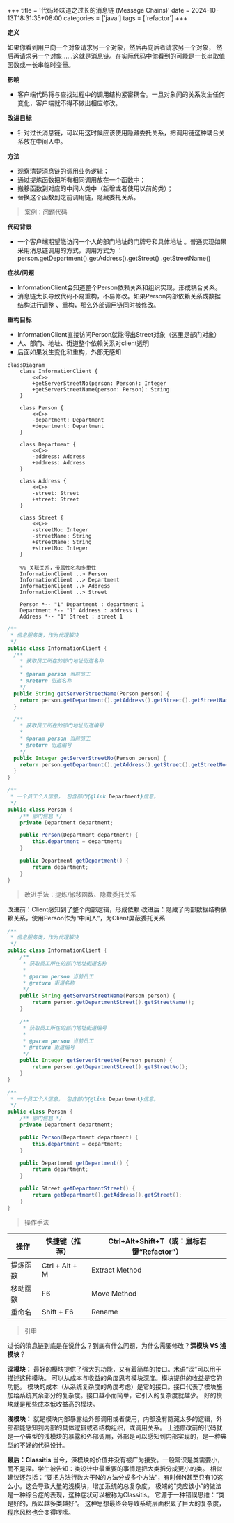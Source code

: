 +++
title = '代码坏味道之过长的消息链 (Message Chains)'
date = 2024-10-13T18:31:35+08:00
categories = ['java']
tags = ['refactor']
+++

**定义**

如果你看到用户向一个对象请求另一个对象，然后再向后者请求另一个对象， 然后再请求另一个对象……这就是消息链。在实际代码中你看到的可能是一长串取值函数或一长串临时变量。

**影响**

- 客户端代码将与查找过程中的调用结构紧密耦合。一旦对象间的关系发生任何变化，客户端就不得不做出相应修改。

**改进目标**

- 针对过长消息链，可以用这时候应该使用隐藏委托关系，把调用链这种耦合关系放在中间人中。

**方法**

- 观察清楚消息链的调用业务逻辑；
- 通过提炼函数把所有相同调用放在一个函数中；
- 搬移函数到对应的中间人类中（新增或者使用以前的类）；
- 替换这个函数到之前调用链，隐藏委托关系。

> 案例：问题代码

**代码背景**

- 一个客户端期望能访问一个人的部门地址的门牌号和具体地址 。普通实现如果采用消息链调用的方式，调用方式为 ： person.getDepartment().getAddress().getStreet() .getStreetName()

**症状/问题**

- InformationClient会知道整个Person依赖关系和组织实现，形成耦合关系。
- 消息链太长导致代码不易重构，不易修改。如果Person内部依赖关系或数据结构进行调整 、重构，那么外部调用链同时被修改。

**重构目标**

- InformationClient直接访问Person就能得出Street对象（这里是部门对象）
- 人、部门、地址、街道整个依赖关系对client透明
- 后面如果发生变化和重构，外部无感知
```mermaid
classDiagram
    class InformationClient {
        <<C>>
        +getServerStreetNo(person: Person): Integer
        +getServerStreetName(person: Person): String
    }

    class Person {
        <<C>>
        -department: Department
        +department: Department
    }

    class Department {
        <<C>>
        -address: Address
        +address: Address
    }

    class Address {
        <<C>>
        -street: Street
        +street: Street
    }

    class Street {
        <<C>>
        -streetNo: Integer
        -streetName: String
        +streetName: String
        +streetNo: Integer
    }

    %% 关联关系，带属性名和多重性
    InformationClient ..> Person
    InformationClient ..> Department
    InformationClient ..> Address
    InformationClient ..> Street

    Person *-- "1" Department : department 1
    Department *-- "1" Address : address 1
    Address *-- "1" Street : street 1

```



```java
/**
 * 信息服务类，作为代理解决
 */
public class InformationClient {
  /**
    * 获取员工所在的部门地址街道名称
    *
    * @param person 当前员工
    * @return 街道名称
    */
  public String getServerStreetName(Person person) {
    return person.getDepartment().getAddress().getStreet().getStreetName();
  }

  /**
    * 获取员工所在的部门地址街道编号
    *
    * @param person 当前员工
    * @return 街道编号
    */
  public Integer getServerStreetNo(Person person) {
    return person.getDepartment().getAddress().getStreet().getStreetNo();
  }
}

/**
 * 一个员工个人信息， 包含部门{@link Department}信息。
 */
public class Person {
    /** 部门信息 */
    private Department department;

    public Person(Department department) {
        this.department = department;
    }

    public Department getDepartment() {
        return department;
    }
}
```

> 改进手法：提炼/搬移函数、隐藏委托关系

改进前：Client感知到了整个内部逻辑，形成依赖
改进后：隐藏了内部数据结构依赖关系，使用Person作为“中间人”，为Client屏蔽委托关系

```java
/**
 * 信息服务类，作为代理解决
 */
public class InformationClient {
    /**
     * 获取员工所在的部门地址街道名称
     *
     * @param person 当前员工
     * @return 街道名称
     */
    public String getServerStreetName(Person person) {
        return person.getDepartmentStreet().getStreetName();
    }

    /**
     * 获取员工所在的部门地址街道编号
     *
     * @param person 当前员工
     * @return 街道编号
     */
    public Integer getServerStreetNo(Person person) {
        return person.getDepartmentStreet().getStreetNo();
    }
}

/**
 * 一个员工个人信息， 包含部门{@link Department}信息。
 */
public class Person {
    /** 部门信息 */
    private Department department;

    public Person(Department department) {
        this.department = department;
    }

    public Department getDepartment() {
        return department;
    }

    public Street getDepartmentStreet() {
        return getDepartment().getAddress().getStreet();
    }
}
```

> 操作手法

| 操作     | 快捷键（推荐） | Ctrl+Alt+Shift+T（或：鼠标右键“Refactor”） |
| -------- | -------------- | ------------------------------------------ |
| 提炼函数 | Ctrl + Alt + M | Extract Method                             |
| 移动函数 | F6             | Move Method                                |
| 重命名   | Shift + F6     | Rename                                     |


> 引申

过长的消息链到底是在说什么？到底有什么问题，为什么需要修改？**深模块 VS 浅模块**？

**深模块：**
最好的模块提供了强大的功能，又有着简单的接口。术语“深”可以用于描述这种模块。
可以从成本与收益的角度思考模块深度。模块提供的收益是它的功能。
模块的成本（从系统复杂度的角度考虑）是它的接口。接口代表了模块施加给系统其余部分的复杂度。接口越小而简单，它引入的复杂度就越少。 好的模块就是那些成本低收益高的模块。

**浅模块：**
就是模块内部暴露给外部调用或者使用，内部没有隐藏太多的逻辑，外部都能感知到内部的具体逻辑或者结构组织，或调用关系。
上述修改前的代码就是一个典型的浅模块的暴露和外部调用，外部是可以感知到内部实现的，是一种典型的不好的代码设计。

**最后：Classitis**
当今，深模块的价值并没有被广为接受。一般常识是类需要小，而不是深。学生被告知：类设计中最重要的事情是把大类拆分成更小的类。
相似建议还包括：“要把方法行数大于N的方法分成多个方法”，有时候N甚至只有10这么小。这会导致大量的浅模块，增加系统的总复杂度。
极端的“类应该小”的做法是一种综合症的表现，这种症状可以被称为Classitis。
它源于一种错误思维：“类是好的，所以越多类越好”。
这种思想最终会导致系统层面积累了巨大的复杂度，程序风格也会变得啰嗦。
